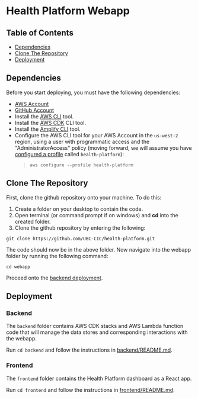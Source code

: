 # Health Platform Webapp

## Table of Contents
- [Dependencies](#Dependencies)
- [Clone The Repository](#clone-the-repository)
- [Deployment](#Deployment)

## Dependencies
Before you start deploying, you must have the following dependencies:
- [AWS Account](https://aws.amazon.com/account/) 
- [GitHub Account](https://github.com/) 
- Install the [AWS CLI](https://aws.amazon.com/cli/) tool.
- Install the [AWS CDK](https://docs.aws.amazon.com/cdk/latest/guide/cli.html) CLI tool.
- Install the [Amplify CLI](https://docs.amplify.aws/cli) tool.
- Configure the AWS CLI tool for your AWS Account in the `us-west-2` region, using a user with programmatic access and the "AdministratorAccess" policy (moving forward, we will assume you have [configured a profile](https://awscli.amazonaws.com/v2/documentation/api/latest/reference/configure/index.html) called `health-platform`):
  > `aws configure --profile health-platform`

## Clone The Repository

First, clone the github repository onto your machine. To do this:
1. Create a folder on your desktop to contain the code.
2. Open terminal (or command prompt if on windows) and **cd** into the created folder.
3. Clone the github repository by entering the following:
```
git clone https://github.com/UBC-CIC/health-platform.git
```

The code should now be in the above folder. Now navigate into the webapp folder by running the following command:
```
cd webapp
```
Proceed onto the [backend deployment](#backend).

## Deployment
### Backend
The `backend` folder contains AWS CDK stacks and AWS Lambda function code that will manage the data stores and corresponding interactions with the webapp.

Run `cd backend` and follow the instructions in [backend/README.md](./backend/README.md).

### Frontend
The `frontend` folder contains the Health Platform dashboard as a React app.

Run `cd frontend` and follow the instructions in [frontend/README.md](./frontend/README.md).


